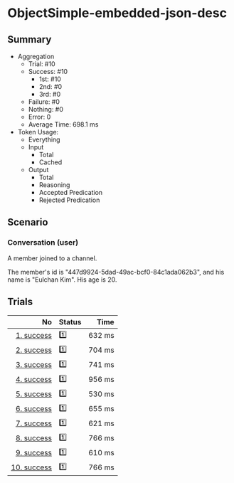 # ObjectSimple-embedded-json-desc
## Summary
  - Aggregation
    - Trial: #10
    - Success: #10
      - 1st: #10
      - 2nd: #0
      - 3rd: #0
    - Failure: #0
    - Nothing: #0
    - Error: 0
    - Average Time: 698.1 ms
  - Token Usage:
    - Everything
    - Input
      - Total
      - Cached
    - Output
      - Total
      - Reasoning
      - Accepted Predication
      - Rejected Predication

## Scenario
### Conversation (user)
A member joined to a channel.

The member's id is "447d9924-5dad-49ac-bcf0-84c1ada062b3",
and his name is "Eulchan Kim". His age is 20.

## Trials
No | Status | Time
---:|:-------|------:
[1. success](./trials/1.success.json) | 1️⃣ | 632 ms
[2. success](./trials/2.success.json) | 1️⃣ | 704 ms
[3. success](./trials/3.success.json) | 1️⃣ | 741 ms
[4. success](./trials/4.success.json) | 1️⃣ | 956 ms
[5. success](./trials/5.success.json) | 1️⃣ | 530 ms
[6. success](./trials/6.success.json) | 1️⃣ | 655 ms
[7. success](./trials/7.success.json) | 1️⃣ | 621 ms
[8. success](./trials/8.success.json) | 1️⃣ | 766 ms
[9. success](./trials/9.success.json) | 1️⃣ | 610 ms
[10. success](./trials/10.success.json) | 1️⃣ | 766 ms